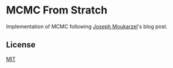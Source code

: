 # MCMC From Stratch
Implementation of MCMC following  [Joseph Moukarzel](https://towardsdatascience.com/from-scratch-bayesian-inference-markov-chain-monte-carlo-and-metropolis-hastings-in-python-ef21a29e25a)'s blog post.

## License
[MIT](LICENSE.txt)
